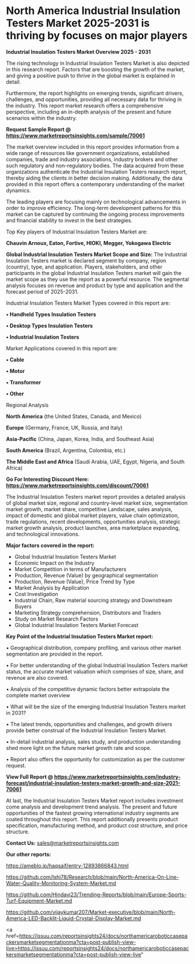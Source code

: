 # North America Industrial Insulation Testers Market 2025-2031 is thriving by focuses on major players

<Strong> Industrial Insulation Testers Market Overview 2025 - 2031</strong>

The rising technology in Industrial Insulation Testers Market is also depicted in this research report. Factors that are boosting the growth of the market, and giving a positive push to thrive in the global market is explained in detail.

Furthermore, the report highlights on emerging trends, significant drivers, challenges, and opportunities, providing all necessary data for thriving in the industry. This report market research offers a comprehensive perspective, including an in-depth analysis of the present and future scenarios within the industry.

<strong>Request Sample Report @ <a href=https://www.marketreportsinsights.com/sample/70061>https://www.marketreportsinsights.com/sample/70061</a></strong>

The market overview included in this report provides information from a wide range of resources like government organizations, established companies, trade and industry associations, industry brokers and other such regulatory and non-regulatory bodies. The data acquired from these organizations authenticate the Industrial Insulation Testers research report, thereby aiding the clients in better decision making. Additionally, the data provided in this report offers a contemporary understanding of the market dynamics.

The leading players are focusing mainly on technological advancements in order to improve efficiency. The long-term development patterns for this market can be captured by continuing the ongoing process improvements and financial stability to invest in the best strategies.

Top Key players of Industrial Insulation Testers Market are:

<strong>Chauvin Arnoux, Eaton, Fortive, HIOKI, Megger, Yokogawa Electric</strong>

<strong><b>Global Industrial Insulation Testers Market Scope and Size:</b></strong>
The Industrial Insulation Testers market is declared segment by company, region (country), type, and application. Players, stakeholders, and other participants in the global Industrial Insulation Testers market will gain the market scope as they use the report as a powerful resource. The segmental analysis focuses on revenue and product by type and application and the forecast period of 2025-2031.

Industrial Insulation Testers Market Types covered in this report are:

<strong>• Handheld Types Insulation Testers

• Desktop Types Insulation Testers

• Industrial Insulation Testers</strong>

Market Applications covered in this report are:

<strong>• Cable

• Motor

• Transformer

• Other</strong> 

Regional Analysis

<strong>North America</strong> (the United States, Canada, and Mexico)

<strong>Europe</strong> (Germany, France, UK, Russia, and Italy)

<strong>Asia-Pacific</strong> (China, Japan, Korea, India, and Southeast Asia)

<strong>South America</strong> (Brazil, Argentina, Colombia, etc.)

<strong>The Middle East and Africa</strong> (Saudi Arabia, UAE, Egypt, Nigeria, and South Africa)

<strong>Go For Interesting Discount Here: <a href=https://www.marketreportsinsights.com/discount/70061>https://www.marketreportsinsights.com/discount/70061</a></strong>

The Industrial Insulation Testers market report provides a detailed analysis of global market size, regional and country-level market size, segmentation market growth, market share, competitive Landscape, sales analysis, impact of domestic and global market players, value chain optimization, trade regulations, recent developments, opportunities analysis, strategic market growth analysis, product launches, area marketplace expanding, and technological innovations.

<strong><b>Major factors covered in the report:</b></strong>
<ul>
  <li>Global Industrial Insulation Testers Market </li>
  <li>Economic Impact on the Industry</li>
  <li>Market Competition in terms of Manufacturers</li>
  <li>Production, Revenue (Value) by geographical segmentation</li>
  <li>Production, Revenue (Value), Price Trend by Type</li>
  <li>Market Analysis by Application</li>
  <li>Cost Investigation</li>
  <li>Industrial Chain, Raw material sourcing strategy and Downstream Buyers</li>
  <li>Marketing Strategy comprehension, Distributors and Traders</li>
  <li>Study on Market Research Factors</li>
  <li>Global Industrial Insulation Testers Market Forecast</li>
</ul>

<strong><b>Key Point of the Industrial Insulation Testers Market report:</b></strong>

• Geographical distribution, company profiling, and various other market segmentation are provided in the report.

• For better understanding of the global Industrial Insulation Testers market status, the accurate market valuation which comprises of size, share, and revenue are also covered.

• Analysis of the competitive dynamic factors better extrapolate the complete market overview

• What will be the size of the emerging Industrial Insulation Testers market in 2031?

• The latest trends, opportunities and challenges, and growth drivers provide better construal of the Industrial Insulation Testers Market.

• In-detail industrial analysis, sales study, and production understanding shed more light on the future market growth rate and scope.

• Report also offers the opportunity for customization as per the customer request.

<strong><b>View Full Report @ <a href=https://www.marketreportsinsights.com/industry-forecast/industrial-insulation-testers-market-growth-and-size-2021-70061>https://www.marketreportsinsights.com/industry-forecast/industrial-insulation-testers-market-growth-and-size-2021-70061</a></b></strong>


At last, the Industrial Insulation Testers Market report includes investment come analysis and development trend analysis. The present and future opportunities of the fastest growing international industry segments are coated throughout this report. This report additionally presents product specification, manufacturing method, and product cost structure, and price structure.

<strong>Contact Us:</strong>
sales@marketreportsinsights.com

<strong>Our other reports:</strong>

<a href=https://ameblo.jp/haqsaif/entry-12893866843.html>https://ameblo.jp/haqsaif/entry-12893866843.html</a>

<a href=https://github.com/Ishi78/Research/blob/main/North-America-On-Line-Water-Quality-Monitoring-System-Market.md>https://github.com/Ishi78/Research/blob/main/North-America-On-Line-Water-Quality-Monitoring-System-Market.md</a>

<a href=https://github.com/Hindavi23/Trending-Reports/blob/main/Europe-Sports-Turf-Equipment-Market.md>https://github.com/Hindavi23/Trending-Reports/blob/main/Europe-Sports-Turf-Equipment-Market.md</a>

<a href=https://github.com/vijaykumar207/Market-executive/blob/main/North-America-LED-Backlit-Liquid-Crystal-Display-Market.md>https://github.com/vijaykumar207/Market-executive/blob/main/North-America-LED-Backlit-Liquid-Crystal-Display-Market.md</a>

<a href=https://issuu.com/reportsinsights24/docs/northamericaroboticcasepackersmarketsegmentationma?cta=post-publish-view-live>https://issuu.com/reportsinsights24/docs/northamericaroboticcasepackersmarketsegmentationma?cta=post-publish-view-live</a>"
